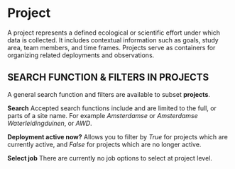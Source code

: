# Project

A project represents a defined ecological or scientific effort under which data is collected. It includes contextual information such as goals, study area, team members, and time frames. Projects serve as containers for organizing related deployments and observations.

## SEARCH FUNCTION & FILTERS IN PROJECTS
A general search function and filters are available to subset **projects**.  

**Search** Accepted search functions include and are limited to the full, or parts of a site name. For example _Amsterdamse_ or _Amsterdamse Waterleidingduinen_, or _AWD_.  

**Deployment active now?** Allows you to filter by _True_ for projects which are currently active, and _False_ for projects which are no longer active.  

**Select job** There are currently no job options to select at project level.
